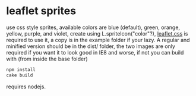 leaflet sprites
=====
use css style sprites, available colors are blue (default), green, orange, yellow, purple, and violet, create using L.spriteIcon("color"?), [leaflet.css](https://github.com/leaflet-extras/leaflet.css) is required to use it, a copy is in the example folder if your lazy. A regular and minified version should be in the dist/ folder, the two images are only required if you want it to look good in IE8 and worse, if not you can build with (from inside the base folder)

```bash
npm install
cake build
```

requires nodejs.